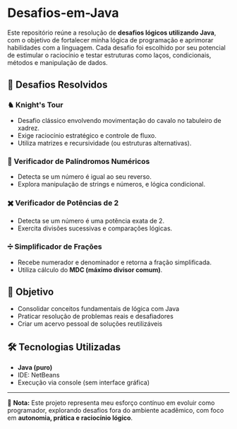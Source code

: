 # Desafios-em-Java

Este repositório reúne a resolução de **desafios lógicos utilizando Java**, com o objetivo de fortalecer minha lógica de programação e aprimorar habilidades com a linguagem. Cada desafio foi escolhido por seu potencial de estimular o raciocínio e testar estruturas como laços, condicionais, métodos e manipulação de dados.

## 🧠 Desafios Resolvidos

### ♞ Knight's Tour
- Desafio clássico envolvendo movimentação do cavalo no tabuleiro de xadrez.
- Exige raciocínio estratégico e controle de fluxo.
- Utiliza matrizes e recursividade (ou estruturas alternativas).

### 🔁 Verificador de Palíndromos Numéricos
- Detecta se um número é igual ao seu reverso.
- Explora manipulação de strings e números, e lógica condicional.

### ✖️ Verificador de Potências de 2
- Detecta se um número é uma potência exata de 2.
- Exercita divisões sucessivas e comparações lógicas.

### ➗ Simplificador de Frações
- Recebe numerador e denominador e retorna a fração simplificada.
- Utiliza cálculo do **MDC (máximo divisor comum)**.

## 🎯 Objetivo

- Consolidar conceitos fundamentais de lógica com Java
- Praticar resolução de problemas reais e desafiadores
- Criar um acervo pessoal de soluções reutilizáveis

## 🛠️ Tecnologias Utilizadas

- **Java (puro)**
- IDE: NetBeans
- Execução via console (sem interface gráfica)

---

📘 **Nota:** Este projeto representa meu esforço contínuo em evoluir como programador, explorando desafios fora do ambiente acadêmico, com foco em **autonomia, prática e raciocínio lógico**.
